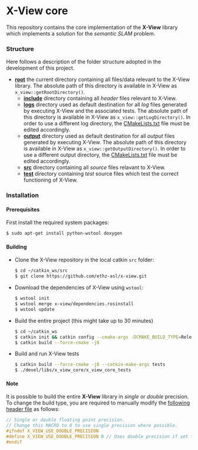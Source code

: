 # X-View core
This repository contains the core implementation of the __X-View__ library 
which implements a solution for the _semantic SLAM_ problem.

### Structure
Here follows a description of the folder structure adopted in the 
development of this project.

* [__root__](./) the current directory containing all files/data relevant to 
the X-View library. The absolute path of this directory is available in 
X-View as `x_view::getRootDirectory()`.
  * [__include__](./include) directory containing all _header_ files relevant
   to 
X-View.
  * [__logs__](./logs) directory used as default destination for all _log_ 
  files 
generated by executing X-View and the associated tests.
The absolute path of this directory is available in X-View as 
`x_view::getLogDirectory()`. In order to use a different log directory, the 
[CMakeLists.txt](./CMakeLists.txt) file must be edited accordingly.
  * [__output__](./output) directory used as default destination for all 
 _output_ 
files 
generated by executing X-View. The absolute path of this directory is 
available in X-View as `x_view::getOutputDirectory()`.
In order to use a different output directory, the 
[CMakeLists.txt](./CMakeLists.txt) file must be edited accordingly.
  * [__src__](./src) directory containing all _source_ files relavant to X-View.
  * [__test__](./test) directory containing _test_ source files which test the 
correct functioning of X-View.

### Installation

#### Prerequisites

First install the required system packages:
```sh
$ sudo apt-get install python-wstool doxygen
```

#### Building
* Clone the X-View repository in the local catkin `src` folder:
  ```sh
  $ cd ~/catkin_ws/src
  $ git clone https://github.com/ethz-asl/x-view.git
  ```

* Download the dependencies of X-View using `wstool`:
  ```sh
  $ wstool init
  $ wstool merge x-view/dependencies.rosinstall
  $ wstool update
  ```
  
* Build the entire project (this might take up to 30 minutes)
  ```sh
  $ cd ~/catkin_ws
  $ catkin init && catkin config --cmake-args -DCMAKE_BUILD_TYPE=Release
  $ catkin build --force-cmake -j8
  ```

* Build and run X-View tests
  ```sh
  $ catkin build --force-cmake -j8 --catkin-make-args tests
  $ ./devel/libs/x_view_core/x_view_core_tests
  ```
  
#### Note
It is possible to build the entire __X-View__ library in _single_ or _double_
 precision. To change the build type, you are required to manually modify the
  [following header file](./include/x_view_core/x_view_types.h) as follows:
  ```c++
  // Single or double floating point precision.
  // Change this MACRO to 0 to use single precision where possible.
  #ifndef X_VIEW_USE_DOUBLE_PRECISION
  #define X_VIEW_USE_DOUBLE_PRECISION 0 // Uses double precision if set to '1', single precision otherwise.
  #endif
  ```
